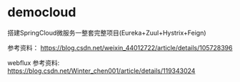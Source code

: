 # democloud
搭建SpringCloud微服务一整套完整项目(Eureka+Zuul+Hystrix+Feign)

参考资料：
https://blog.csdn.net/weixin_44012722/article/details/105728396

webflux 参考资料:
https://blog.csdn.net/Winter_chen001/article/details/119343024
